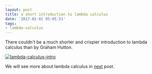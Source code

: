 ```yaml
---
layout: post
title: a short introduction to lambda calculus
date: '2017-02-02 05:05:51'
tags:
- lambda-calculus
---
```


There couldn't be a much shorter and crispier introduction to lambda calculus than by Graham Hutton.

[![lambda-calculus-intro](http://img.youtube.com/vi/eis11j_iGMs/0.jpg)](http://www.youtube.com/watch?v=eis11j_iGMs "Video Title") 


We will see more about lambda calculus in [next](/p/49dba37e-ecc9-48c4-9b31-feb82c893a9c/) post.